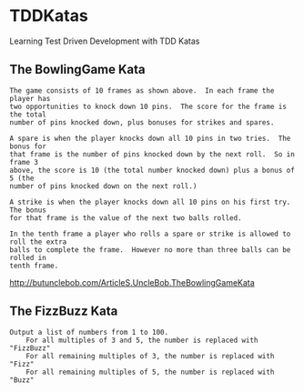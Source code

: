 # TDDKatas
Learning Test Driven Development with TDD Katas

## The BowlingGame Kata

    The game consists of 10 frames as shown above.  In each frame the player has
    two opportunities to knock down 10 pins.  The score for the frame is the total
    number of pins knocked down, plus bonuses for strikes and spares.
    
    A spare is when the player knocks down all 10 pins in two tries.  The bonus for
    that frame is the number of pins knocked down by the next roll.  So in frame 3
    above, the score is 10 (the total number knocked down) plus a bonus of 5 (the
    number of pins knocked down on the next roll.)
    
    A strike is when the player knocks down all 10 pins on his first try.  The bonus
    for that frame is the value of the next two balls rolled.
    
    In the tenth frame a player who rolls a spare or strike is allowed to roll the extra
    balls to complete the frame.  However no more than three balls can be rolled in
    tenth frame.


http://butunclebob.com/ArticleS.UncleBob.TheBowlingGameKata


## The FizzBuzz Kata

    Output a list of numbers from 1 to 100.
        For all multiples of 3 and 5, the number is replaced with "FizzBuzz"
        For all remaining multiples of 3, the number is replaced with "Fizz"
        For all remaining multiples of 5, the number is replaced with "Buzz"
